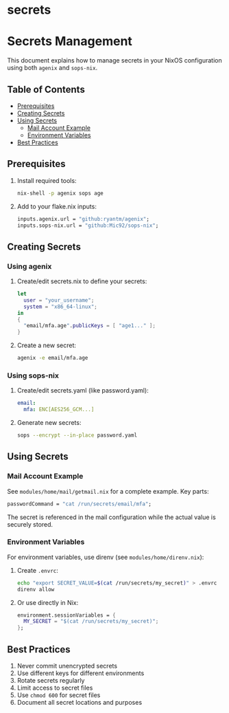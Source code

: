 # secrets
# Secrets Management

This document explains how to manage secrets in your NixOS configuration using both `agenix` and `sops-nix`.

## Table of Contents
- [Prerequisites](#prerequisites)
- [Creating Secrets](#creating-secrets)
- [Using Secrets](#using-secrets)
  - [Mail Account Example](#mail-account-example)
  - [Environment Variables](#environment-variables)
- [Best Practices](#best-practices)

## Prerequisites

1. Install required tools:
   ```bash
   nix-shell -p agenix sops age
   ```

2. Add to your flake.nix inputs:
   ```nix
   inputs.agenix.url = "github:ryantm/agenix";
   inputs.sops-nix.url = "github:Mic92/sops-nix";
   ```

## Creating Secrets

### Using agenix

1. Create/edit secrets.nix to define your secrets:
   ```nix
   let
     user = "your_username";
     system = "x86_64-linux";
   in
   {
     "email/mfa.age".publicKeys = [ "age1..." ];
   }
   ```

2. Create a new secret:
   ```bash
   agenix -e email/mfa.age
   ```

### Using sops-nix

1. Create/edit secrets.yaml (like password.yaml):
   ```yaml
   email:
     mfa: ENC[AES256_GCM...]
   ```

2. Generate new secrets:
   ```bash
   sops --encrypt --in-place password.yaml
   ```

## Using Secrets

### Mail Account Example

See `modules/home/mail/getmail.nix` for a complete example. Key parts:

```nix
passwordCommand = "cat /run/secrets/email/mfa";
```

The secret is referenced in the mail configuration while the actual value is securely stored.

### Environment Variables

For environment variables, use direnv (see `modules/home/direnv.nix`):

1. Create `.envrc`:
   ```bash
   echo "export SECRET_VALUE=$(cat /run/secrets/my_secret)" > .envrc
   direnv allow
   ```

2. Or use directly in Nix:
   ```nix
   environment.sessionVariables = {
     MY_SECRET = "$(cat /run/secrets/my_secret)";
   };
   ```

## Best Practices

1. Never commit unencrypted secrets
2. Use different keys for different environments
3. Rotate secrets regularly
4. Limit access to secret files
5. Use `chmod 600` for secret files
6. Document all secret locations and purposes
